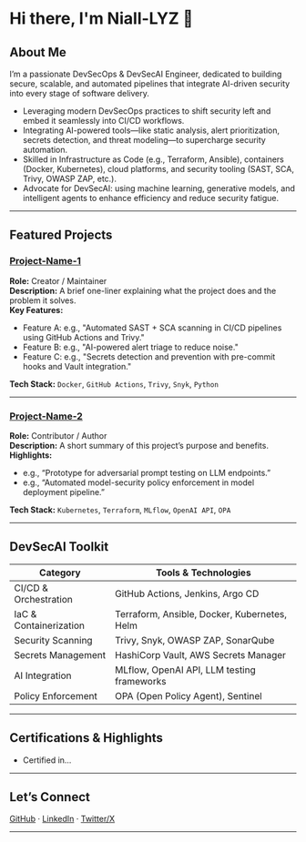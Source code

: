 # Hi there, I'm Niall-LYZ 👋

##  About Me
I’m a passionate DevSecOps & DevSecAI Engineer, dedicated to building secure, scalable, and automated pipelines that integrate AI-driven security into every stage of software delivery.

-  Leveraging modern DevSecOps practices to shift security left and embed it seamlessly into CI/CD workflows.
-  Integrating AI-powered tools—like static analysis, alert prioritization, secrets detection, and threat modeling—to supercharge security automation.
-  Skilled in Infrastructure as Code (e.g., Terraform, Ansible), containers (Docker, Kubernetes), cloud platforms, and security tooling (SAST, SCA, Trivy, OWASP ZAP, etc.).
-  Advocate for DevSecAI: using machine learning, generative models, and intelligent agents to enhance efficiency and reduce security fatigue.

---

##  Featured Projects

### [Project-Name-1](link-to-repo)
**Role:** Creator / Maintainer  
**Description:** A brief one-liner explaining what the project does and the problem it solves.  
**Key Features:**
- Feature A: e.g., "Automated SAST + SCA scanning in CI/CD pipelines using GitHub Actions and Trivy."
- Feature B: e.g., "AI-powered alert triage to reduce noise."
- Feature C: e.g., "Secrets detection and prevention with pre-commit hooks and Vault integration."

**Tech Stack:** `Docker`, `GitHub Actions`, `Trivy`, `Snyk`, `Python`

---

### [Project-Name-2](link-to-repo)
**Role:** Contributor / Author  
**Description:** A short summary of this project’s purpose and benefits.  
**Highlights:**
- e.g., “Prototype for adversarial prompt testing on LLM endpoints.”
- e.g., “Automated model-security policy enforcement in model deployment pipeline.”

**Tech Stack:** `Kubernetes`, `Terraform`, `MLflow`, `OpenAI API`, `OPA`

---

##  DevSecAI Toolkit

| Category             | Tools & Technologies |
|----------------------|----------------------|
| CI/CD & Orchestration | GitHub Actions, Jenkins, Argo CD |
| IaC & Containerization | Terraform, Ansible, Docker, Kubernetes, Helm |
| Security Scanning     | Trivy, Snyk, OWASP ZAP, SonarQube |
| Secrets Management    | HashiCorp Vault, AWS Secrets Manager |
| AI Integration        | MLflow, OpenAI API, LLM testing frameworks |
| Policy Enforcement    | OPA (Open Policy Agent), Sentinel |

---

##  Certifications & Highlights
-  Certified in...

---

##  Let’s Connect
[GitHub](https://github.com/Niall-LYZ) · [LinkedIn](your-linkedin-url) · [Twitter/X](your-twitter-handle)

---
